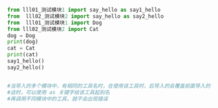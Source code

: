 
<BlogInfo title="5.fromimport导入" author="白日梦想猿" pv=0 read_times=0 pre_cost_time=0分15秒 category="模块" tag_list="['模块']" create_time="2020.03.17 09:47:31" update_time="2020.03.17 11:50:21" />

```python
from lll01_测试模块1 import say_hello as say1_hello
from  lll02_测试模块2 import say_hello as say2_hello
from  lll01_测试模块1 import Dog
from lll02_测试模块2 import Cat
dog = Dog
print(dog)
cat = Cat
print(cat)
say1_hello()
say2_hello()


#当导入的多个模块中，有相同的工具名时，在使用该工具时，后导入的会覆盖前面导入的
#这时，可以使用 as 关键字给该工具起别名
#再调用不同模块中的工具，就不会出现错误
```
